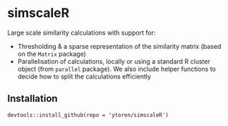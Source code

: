 # simscaleR
Large scale similarity calculations with support for:
* Thresholding & a sparse representation of the similarity matrix (based on the `Matrix` package)
* Parallelisation of calculations, locally or using a standard R cluster object (from `parallel` package). We also include helper functions to decide how to split the calculations efficiently  

## Installation
`devtools::install_github(repo = 'ytoren/simscaleR')`